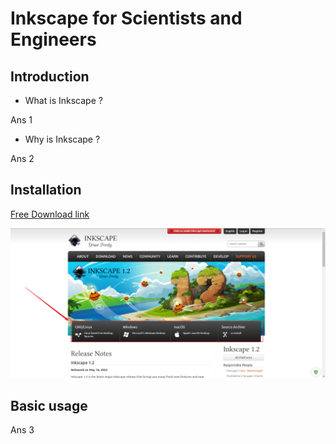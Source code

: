 # Inkscape for Scientists and Engineers

## Introduction

- What is Inkscape ?

Ans 1

- Why is Inkscape ?

Ans  2

## Installation

[Free Download link](https://inkscape.org/)

![image-20220704011233202](images/download.png)

## Basic usage

Ans 3
